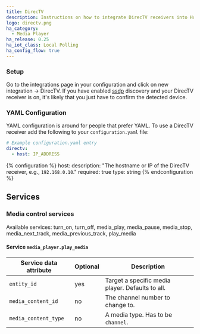 ```yaml
---
title: DirecTV
description: Instructions on how to integrate DirecTV receivers into Home Assistant.
logo: directv.png
ha_category:
  - Media Player
ha_release: 0.25
ha_iot_class: Local Polling
ha_config_flow: true
---
```


### Setup

Go to the integrations page in your configuration and click on new integration -> DirecTV.
If you have enabled [ssdp](/integrations/ssdp) discovery and your DirecTV receiver is on, it's likely that you just have to confirm the detected device.

### YAML Configuration

YAML configuration is around for people that prefer YAML.
To use a DirecTV receiver add the following to your `configuration.yaml` file:

```yaml
# Example configuration.yaml entry
directv:
  - host: IP_ADDRESS
```

{% configuration %}
host:
  description: "The hostname or IP of the DirecTV receiver, e.g., `192.168.0.10`."
  required: true
  type: string
{% endconfiguration %}

## Services

### Media control services

Available services: turn_on, turn_off, media_play, media_pause, media_stop, media_next_track, media_previous_track, play_media

#### Service `media_player.play_media`

| Service data attribute | Optional | Description                                                                                                                                                            |
| -----------------------| -------- | ---------------------------------------------------------------------------------------------------------------------------------------------------------------------- |
| `entity_id`            |      yes | Target a specific media player. Defaults to all.                                                                                                                       |
| `media_content_id`     |       no | The channel number to change to.                   |
| `media_content_type`   |       no | A media type. Has to be `channel`.

